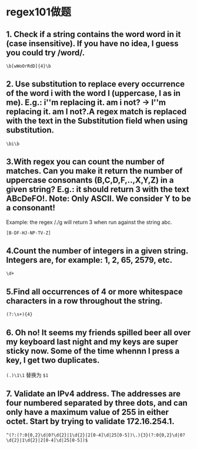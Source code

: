 # regex101做题


## 1. Check if a string contains the word word in it (case insensitive). If you have no idea, I guess you could try /word/.

`\b[wWoOrRdD]{4}\b`

## 2. Use substitution to replace every occurrence of the word i with the word I (uppercase, I as in me). E.g.: i''m replacing it. am i not? -> I''m replacing it. am I not?.A regex match is replaced with the text in the Substitution field when using substitution.

`\bi\b`



## 3.With regex you can count the number of matches. Can you make it return the number of uppercase consonants (B,C,D,F,..,X,Y,Z) in a given string? E.g.: it should return 3 with the text ABcDeFO!. Note: Only ASCII. We consider Y to be a consonant!

Example: the regex /./g will return 3 when run against the string abc.

`[B-DF-HJ-NP-TV-Z]`

## 4.Count the number of integers in a given string. Integers are, for example: 1, 2, 65, 2579, etc.

`\d+`

## 5.Find all occurrences of 4 or more whitespace characters in a row throughout the string.

`(?:\s+){4}`

## 6. Oh no! It seems my friends spilled beer all over my keyboard last night and my keys are super sticky now. Some of the time whennn I press a key, I get two duplicates.

`(.)\1\1` 替换为 `$1`


## 7. Validate an IPv4 address. The addresses are four numbered separated by three dots, and can only have a maximum value of 255 in either octet. Start by trying to validate 172.16.254.1.

`^(?:(?:0{0,2}\d|0?\d{2}|1\d{2}|2[0-4]\d|25[0-5])\.){3}(?:0{0,2}\d|0?\d{2}|1\d{2}|2[0-4]\d|25[0-5])$`

